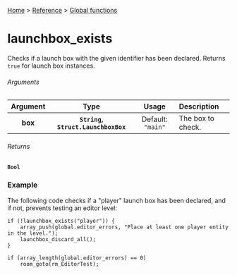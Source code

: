 [Home](/README.md) > [Reference](/Docs/Reference/Reference.md) > [Global functions](/Docs/Reference/Functions/TOC.md)

# launchbox_exists

Checks if a launch box with the given identifier has been declared. Returns `true` for launch box instances.

###### Arguments

| Argument | Type | Usage | Description |
|:---:|:---:|:---:|:---|
| **box** | **`String`, `Struct.LaunchboxBox`** | Default: `"main"` | The box to check. |

###### Returns
**`Bool`**

### Example

The following code checks if a "player" launch box has been declared, and if not, prevents testing an editor level:

```gml
if (!launchbox_exists("player")) {
    array_push(global.editor_errors, "Place at least one player entity in the level.");
    launchbox_discard_all();
}

if (array_length(global.editor_errors) == 0)
    room_goto(rm_EditorTest);
```
